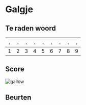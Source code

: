# Galgje

## Te raden woord

|.|.|.|.|.|.|.|.|.|
|-|-|-|-|-|-|-|-|-|
|1|2|3|4|5|6|7|8|9|

## Score
![gallow](./images/1.png)

## Beurten
